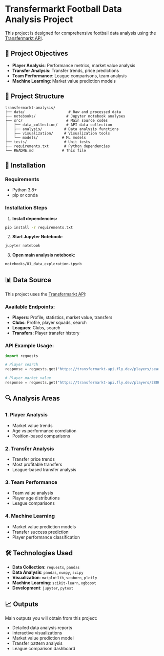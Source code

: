 # Transfermarkt Football Data Analysis Project

This project is designed for comprehensive football data analysis using the [Transfermarkt API](https://transfermarkt-api.fly.dev/).

## 🎯 Project Objectives

- **Player Analysis**: Performance metrics, market value analysis
- **Transfer Analysis**: Transfer trends, price predictions
- **Team Performance**: League comparisons, team analysis
- **Machine Learning**: Market value prediction models

## 📁 Project Structure

```
transfermarkt-analysis/
├── data/                    # Raw and processed data
├── notebooks/              # Jupyter notebook analyses
├── src/                    # Main source codes
│   ├── data_collection/    # API data collection
│   ├── analysis/          # Data analysis functions
│   ├── visualization/     # Visualization tools
│   └── models/           # ML models
├── tests/                 # Unit tests
├── requirements.txt       # Python dependencies
└── README.md             # This file
```

## 🚀 Installation

### Requirements
- Python 3.8+
- pip or conda

### Installation Steps

1. **Install dependencies:**
```bash
pip install -r requirements.txt
```

2. **Start Jupyter Notebook:**
```bash
jupyter notebook
```

3. **Open main analysis notebook:**
```bash
notebooks/01_data_exploration.ipynb
```

## 📊 Data Source

This project uses the [Transfermarkt API](https://transfermarkt-api.fly.dev/):

### Available Endpoints:
- **Players**: Profile, statistics, market value, transfers
- **Clubs**: Profile, player squads, search
- **Leagues**: Clubs, search
- **Transfers**: Player transfer history

### API Example Usage:
```python
import requests

# Player search
response = requests.get("https://transfermarkt-api.fly.dev/players/search/messi")

# Player market value
response = requests.get("https://transfermarkt-api.fly.dev/players/28003/market_value")
```

## 🔍 Analysis Areas

### 1. Player Analysis
- Market value trends
- Age vs performance correlation
- Position-based comparisons

### 2. Transfer Analysis
- Transfer price trends
- Most profitable transfers
- League-based transfer analysis

### 3. Team Performance
- Team value analysis
- Player age distributions
- League comparisons

### 4. Machine Learning
- Market value prediction models
- Transfer success prediction
- Player performance classification

## 🛠 Technologies Used

- **Data Collection**: `requests`, `pandas`
- **Data Analysis**: `pandas`, `numpy`, `scipy`
- **Visualization**: `matplotlib`, `seaborn`, `plotly`
- **Machine Learning**: `scikit-learn`, `xgboost`
- **Development**: `jupyter`, `pytest`

## 📈 Outputs

Main outputs you will obtain from this project:
- Detailed data analysis reports
- Interactive visualizations
- Market value prediction model
- Transfer pattern analysis
- League comparison dashboard


